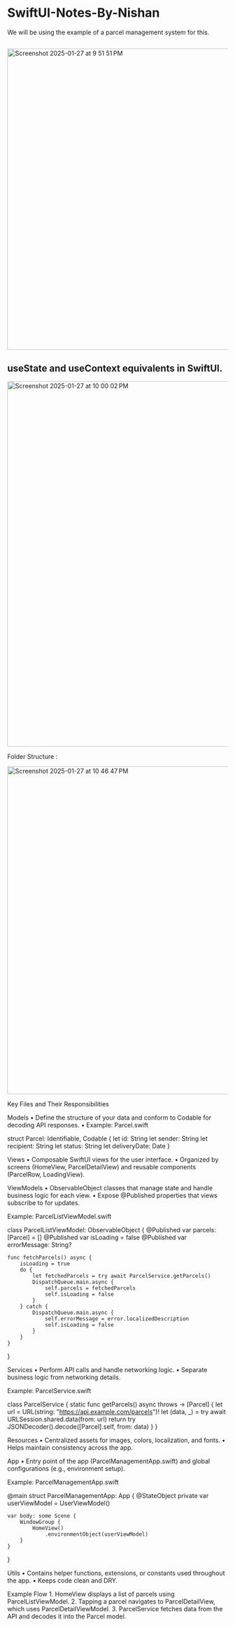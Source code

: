# SwiftUI-Notes-By-Nishan

We will be using the example of a parcel management system for this.

## 
<img width="689" alt="Screenshot 2025-01-27 at 9 51 51 PM" src="https://github.com/user-attachments/assets/d8224523-c944-4270-a9cd-cb4731240564" />

## useState and useContext equivalents in SwiftUI.
<img width="836" alt="Screenshot 2025-01-27 at 10 00 02 PM" src="https://github.com/user-attachments/assets/05f2ba44-e070-4f90-b5ad-477f95df76e7" />


Folder Structure :

<img width="750" alt="Screenshot 2025-01-27 at 10 46 47 PM" src="https://github.com/user-attachments/assets/cad6be82-2aab-4ca6-8787-490a74f5ade8" />


Key Files and Their Responsibilities

Models
	•	Define the structure of your data and conform to Codable for decoding API responses.
	•	Example: Parcel.swift

struct Parcel: Identifiable, Codable {
    let id: String
    let sender: String
    let recipient: String
    let status: String
    let deliveryDate: Date
}



Views
	•	Composable SwiftUI views for the user interface.
	•	Organized by screens (HomeView, ParcelDetailView) and reusable components (ParcelRow, LoadingView).

ViewModels
	•	ObservableObject classes that manage state and handle business logic for each view.
	•	Expose @Published properties that views subscribe to for updates.

Example: ParcelListViewModel.swift

class ParcelListViewModel: ObservableObject {
    @Published var parcels: [Parcel] = []
    @Published var isLoading = false
    @Published var errorMessage: String?

    func fetchParcels() async {
        isLoading = true
        do {
            let fetchedParcels = try await ParcelService.getParcels()
            DispatchQueue.main.async {
                self.parcels = fetchedParcels
                self.isLoading = false
            }
        } catch {
            DispatchQueue.main.async {
                self.errorMessage = error.localizedDescription
                self.isLoading = false
            }
        }
    }
}

Services
	•	Perform API calls and handle networking logic.
	•	Separate business logic from networking details.

Example: ParcelService.swift

class ParcelService {
    static func getParcels() async throws -> [Parcel] {
        let url = URL(string: "https://api.example.com/parcels")!
        let (data, _) = try await URLSession.shared.data(from: url)
        return try JSONDecoder().decode([Parcel].self, from: data)
    }
}

Resources
	•	Centralized assets for images, colors, localization, and fonts.
	•	Helps maintain consistency across the app.

App
	•	Entry point of the app (ParcelManagementApp.swift) and global configurations (e.g., environment setup).

Example: ParcelManagementApp.swift

@main
struct ParcelManagementApp: App {
    @StateObject private var userViewModel = UserViewModel()

    var body: some Scene {
        WindowGroup {
            HomeView()
                .environmentObject(userViewModel)
        }
    }
}

Utils
	•	Contains helper functions, extensions, or constants used throughout the app.
	•	Keeps code clean and DRY.

Example Flow
	1.	HomeView displays a list of parcels using ParcelListViewModel.
	2.	Tapping a parcel navigates to ParcelDetailView, which uses ParcelDetailViewModel.
	3.	ParcelService fetches data from the API and decodes it into the Parcel model.

